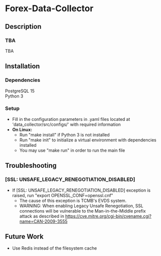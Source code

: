 # Forex-Data-Collector

## Description
### TBA
TBA

## Installation
### Dependencies
PostgreSQL 15 \
Python 3 

### Setup
* Fill in the configuration parameters in .yaml files located at 'data_collector/src/configs/' with required information
* __On Linux:__
  - Run "make install" if Python 3 is not installed
  - Run "make init" to initialize a virtual environment with dependencies installed
  - You may use "make run" in order to run the main file

## Troubleshooting
### [SSL: UNSAFE_LEGACY_RENEGOTIATION_DISABLED]
  - If [SSL: UNSAFE_LEGACY_RENEGOTIATION_DISABLED] exception is raised, run "export OPENSSL_CONF=openssl.cnf"
    + The cause of this exception is TCMB's EVDS system. 
    + WARNING: When enabling Legacy Unsafe Renegotiation, SSL connections will be vulnerable to the Man-in-the-Middle prefix attack as described in https://cve.mitre.org/cgi-bin/cvename.cgi?name=CAN-2009-3555 

## Future Work
  - Use Redis instead of the filesystem cache